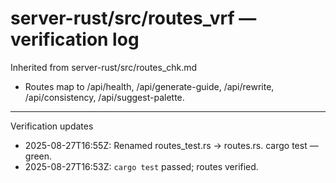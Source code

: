 # server-rust/src/routes_vrf — verification log

Inherited from server-rust/src/routes_chk.md

- Routes map to /api/health, /api/generate-guide, /api/rewrite, /api/consistency, /api/suggest-palette.

---
Verification updates
- 2025-08-27T16:55Z: Renamed routes_test.rs -> routes.rs. cargo test — green.
- 2025-08-27T16:53Z: `cargo test` passed; routes verified.

